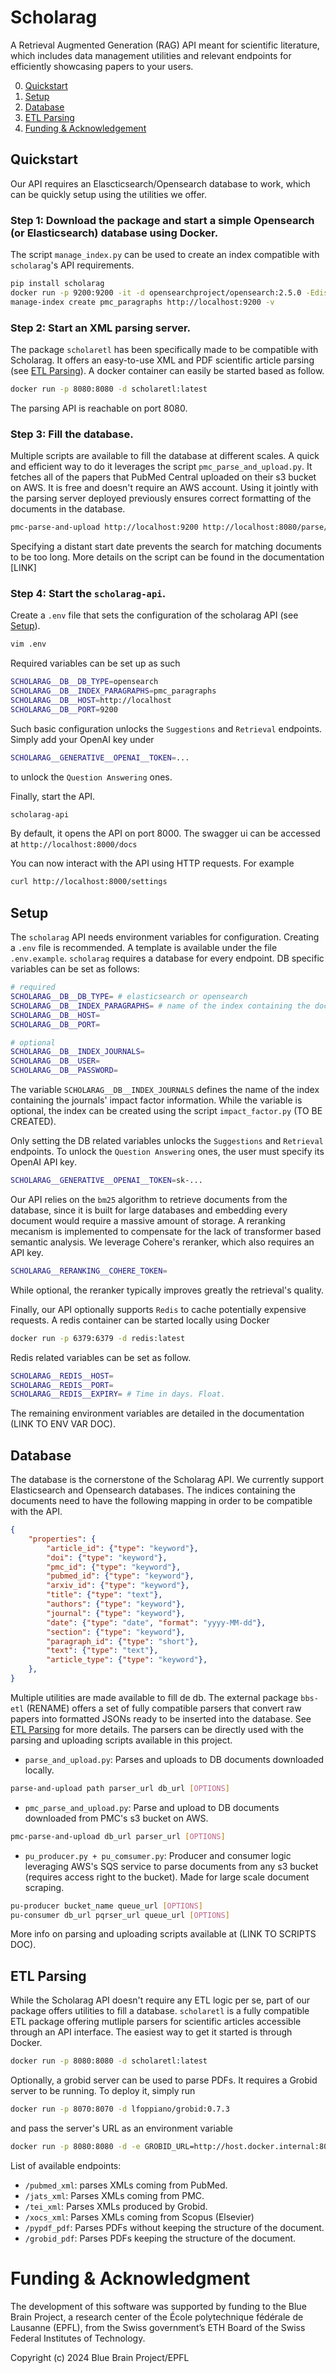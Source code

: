 # Scholarag

A Retrieval Augmented Generation (RAG) API meant for scientific literature, which includes data management utilities and relevant endpoints for efficiently showcasing papers to your users.

0. [Quickstart](#quickstart)
1. [Setup](#setup)
2. [Database](#database)
3. [ETL Parsing](#etl-parsing)
4. [Funding & Acknowledgement](#funding-&-acknowledgement)

## Quickstart

Our API requires an Elascticsearch/Opensearch database to work, which can be quickly setup using the utilities we offer.

### Step 1: Download the package and start a simple Opensearch (or Elasticsearch) database using Docker.

The script `manage_index.py` can be used to create an index compatible with `scholarag`'s API requirements.

```bash
pip install scholarag
docker run -p 9200:9200 -it -d opensearchproject/opensearch:2.5.0 -Ediscovery.type=single-node -Eplugins.security.disabled=true
manage-index create pmc_paragraphs http://localhost:9200 -v
```

### Step 2: Start an XML parsing server.

The package `scholaretl` has been specifically made to be compatible with Scholarag. It offers an easy-to-use XML and PDF scientific article parsing (see [ETL Parsing](#etl-parsing)). A docker container can easily be started based as follow.

```bash
docker run -p 8080:8080 -d scholaretl:latest
```
The parsing API is reachable on port 8080.

### Step 3: Fill the database.

Multiple scripts are available to fill the database at different scales. A quick and efficient way to do it leverages the script `pmc_parse_and_upload.py`. It fetches all of the papers that PubMed Central uploaded on their s3 bucket on AWS. It is free and doesn't require an AWS account. Using it jointly with the parsing server deployed previously ensures correct formatting of the documents in the database.

```bash
pmc-parse-and-upload http://localhost:9200 http://localhost:8080/parse/jats_xml --start-date 01-01-1800 -v --batch-size=20
```

Specifying a distant start date prevents the search for matching documents to be too long. More details on the script can be found in the documentation [LINK]

### Step 4: Start the `scholarag-api`.

Create a `.env` file that sets the configuration of the scholarag API (see [Setup](#setup)).

```bash
vim .env
```
Required variables can be set up as such

```bash
SCHOLARAG__DB__DB_TYPE=opensearch
SCHOLARAG__DB__INDEX_PARAGRAPHS=pmc_paragraphs
SCHOLARAG__DB__HOST=http://localhost
SCHOLARAG__DB__PORT=9200
```
Such basic configuration unlocks the `Suggestions` and `Retrieval` endpoints. Simply add your OpenAI key under

```bash
SCHOLARAG__GENERATIVE__OPENAI__TOKEN=...
```
to unlock the `Question Answering` ones.

Finally, start the API.

```bash
scholarag-api
```

By default, it opens the API on port 8000. The swagger ui can be accessed at `http://localhost:8000/docs`

You can now interact with the API using HTTP requests. For example

```bash
curl http://localhost:8000/settings
```


## Setup

The `scholarag` API needs environment variables for configuration. Creating a `.env` file is recommended. A template is available under the file `.env.example`.
`scholarag` requires a database for every endpoint. DB specific variables can be set as follows:

```bash
# required
SCHOLARAG__DB__DB_TYPE= # elasticsearch or opensearch
SCHOLARAG__DB__INDEX_PARAGRAPHS= # name of the index containing the documents
SCHOLARAG__DB__HOST=
SCHOLARAG__DB__PORT=

# optional
SCHOLARAG__DB__INDEX_JOURNALS=
SCHOLARAG__DB__USER=
SCHOLARAG__DB__PASSWORD=
```

The variable `SCHOLARAG__DB__INDEX_JOURNALS` defines the name of the index containing the journals' impact factor information. While the variable is optional, the index can be created using the script `impact_factor.py` (TO BE CREATED).

Only setting the DB related variables unlocks the `Suggestions` and `Retrieval` endpoints. To unlock the `Question Answering` ones, the user must specify its OpenAI API key.

```bash
SCHOLARAG__GENERATIVE__OPENAI__TOKEN=sk-...
```

Our API relies on the `bm25` algorithm to retrieve documents from the database, since it is built for large databases and embedding every document would require a massive amount of storage. A reranking mecanism is implemented to compensate for the lack of transformer based semantic analysis. We leverage Cohere's reranker, which also requires an API key.

```bash
SCHOLARAG__RERANKING__COHERE_TOKEN=
```

While optional, the reranker typically improves greatly the retrieval's quality.

Finally, our API optionally supports `Redis` to cache potentially expensive requests. A redis container can be started locally using Docker

```bash
docker run -p 6379:6379 -d redis:latest
```

Redis related variables can be set as follow.

```bash
SCHOLARAG__REDIS__HOST=
SCHOLARAG__REDIS__PORT=
SCHOLARAG__REDIS__EXPIRY= # Time in days. Float.
```

The remaining environment variables are detailed in the documentation (LINK TO ENV VAR DOC).


## Database

The database is the cornerstone of the Scholarag API. We currently support Elasticsearch and Opensearch databases. The indices containing the documents need to have the following mapping in order to be compatible with the API.

```json
{
    "properties": {
        "article_id": {"type": "keyword"},
        "doi": {"type": "keyword"},
        "pmc_id": {"type": "keyword"},
        "pubmed_id": {"type": "keyword"},
        "arxiv_id": {"type": "keyword"},
        "title": {"type": "text"},
        "authors": {"type": "keyword"},
        "journal": {"type": "keyword"},
        "date": {"type": "date", "format": "yyyy-MM-dd"},
        "section": {"type": "keyword"},
        "paragraph_id": {"type": "short"},
        "text": {"type": "text"},
        "article_type": {"type": "keyword"},
    },
}
```
Multiple utilities are made available to fill de db. The external package `bbs-etl` (RENAME) offers a set of fully compatible parsers that convert raw papers into formatted JSONs ready to be inserted into the database. See [ETL Parsing](#etl-parsing) for more details.
The parsers can be directly used with the parsing and uploading scripts available in this project.

* `parse_and_upload.py`: Parses and uploads to DB documents downloaded locally.
```bash
parse-and-upload path parser_url db_url [OPTIONS]
```
* `pmc_parse_and_upload.py`: Parse and upload to DB documents downloaded from PMC's s3 bucket on AWS.
```bash
pmc-parse-and-upload db_url parser_url [OPTIONS]
```
* `pu_producer.py + pu_comsumer.py`: Producer and consumer logic leveraging AWS's SQS service to parse documents from any s3 bucket (requires access right to the bucket). Made for large scale document scraping.
```bash
pu-producer bucket_name queue_url [OPTIONS]
pu-consumer db_url pqrser_url queue_url [OPTIONS]
```

More info on parsing and uploading scripts available at (LINK TO SCRIPTS DOC).

## ETL Parsing

While the Scholarag API doesn't require any ETL logic per se, part of our package offers utilities to fill a database. `scholaretl` is a fully compatible ETL package offering mutliple parsers for scientific articles accessible through an API interface. The easiest way to get it started is through Docker.

```bash
docker run -p 8080:8080 -d scholaretl:latest
```

Optionally, a grobid server can be used to parse PDFs. It requires a Grobid server to be running. To deploy it, simply run

```bash
docker run -p 8070:8070 -d lfoppiano/grobid:0.7.3
```

and pass the server's URL as an environment variable

```bash
docker run -p 8080:8080 -d -e GROBID_URL=http://host.docker.internal:8070 scholaretl:latest
```

List of available endpoints:
* `/pubmed_xml`: parses XMLs coming from PubMed.
* `/jats_xml`: Parses XMLs coming from PMC.
* `/tei_xml`: Parses XMLs produced by Grobid.
* `/xocs_xml`: Parses XMLs coming from Scopus (Elsevier)
* `/pypdf_pdf`: Parses PDFs without keeping the structure of the document.
* `/grobid_pdf`: Parses PDFs keeping the structure of the document.

# Funding & Acknowledgment

The development of this software was supported by funding to the Blue Brain Project, a research center of the École polytechnique fédérale de Lausanne (EPFL), from the Swiss government’s ETH Board of the Swiss Federal Institutes of Technology.

Copyright (c) 2024 Blue Brain Project/EPFL
